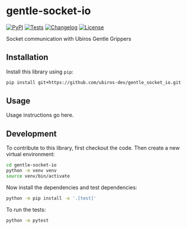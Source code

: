 # gentle-socket-io

[![PyPI](https://img.shields.io/pypi/v/gentle-socket-io.svg)](https://pypi.org/project/gentle-socket-io/)
[![Tests](https://github.com/ubiros-dev/gentle-socket-io/actions/workflows/test.yml/badge.svg)](https://github.com/ubiros-dev/gentle-socket-io/actions/workflows/test.yml)
[![Changelog](https://img.shields.io/github/v/release/ubiros-dev/gentle-socket-io?include_prereleases&label=changelog)](https://github.com/ubiros-dev/gentle-socket-io/releases)
[![License](https://img.shields.io/badge/license-Apache%202.0-blue.svg)](https://github.com/ubiros-dev/gentle-socket-io/blob/main/LICENSE)

Socket communication with Ubiros Gentle Grippers

## Installation

Install this library using `pip`:
```bash
pip install git+https://github.com/ubiros-dev/gentle_socket_io.git
```
## Usage

Usage instructions go here.

## Development

To contribute to this library, first checkout the code. Then create a new virtual environment:
```bash
cd gentle-socket-io
python -m venv venv
source venv/bin/activate
```
Now install the dependencies and test dependencies:
```bash
python -m pip install -e '.[test]'
```
To run the tests:
```bash
python -m pytest
```
